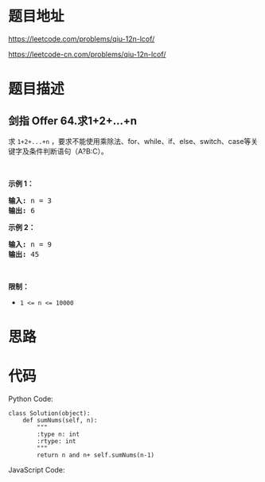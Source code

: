 # 题目地址
https://leetcode.com/problems/qiu-12n-lcof/

https://leetcode-cn.com/problems/qiu-12n-lcof/
# 题目描述
## 剑指 Offer 64.求1+2+…+n
<p>求 <code>1+2+...+n</code> ，要求不能使用乘除法、for、while、if、else、switch、case等关键字及条件判断语句（A?B:C）。</p>

<p>&nbsp;</p>

<p><strong>示例 1：</strong></p>

<pre><strong>输入:</strong> n = 3
<strong>输出:&nbsp;</strong>6
</pre>

<p><strong>示例 2：</strong></p>

<pre><strong>输入:</strong> n = 9
<strong>输出:&nbsp;</strong>45
</pre>

<p>&nbsp;</p>

<p><strong>限制：</strong></p>

<ul>
	<li><code>1 &lt;= n&nbsp;&lt;= 10000</code></li>
</ul>

# 思路

# 代码
Python Code:

```
class Solution(object):
    def sumNums(self, n):
        """
        :type n: int
        :rtype: int
        """
        return n and n+ self.sumNums(n-1)
```
JavaScript Code:

```

```

